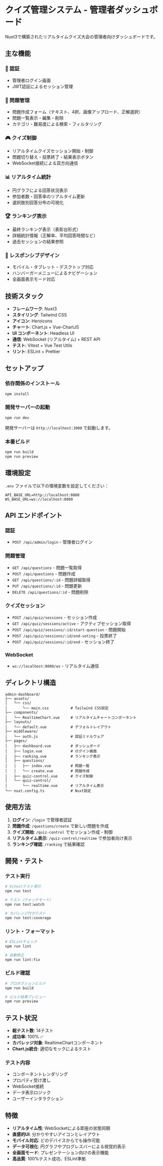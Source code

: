 # クイズ管理システム - 管理者ダッシュボード

Nuxt3で構築されたリアルタイムクイズ大会の管理者向けダッシュボードです。

## 主な機能

### 🔐 認証
- 管理者ログイン画面
- JWT認証によるセッション管理

### 📝 問題管理
- 問題作成フォーム（テキスト、4択、画像アップロード、正解選択）
- 問題一覧表示・編集・削除
- カテゴリ・難易度による検索・フィルタリング

### 🎮 クイズ制御
- リアルタイムクイズセッション開始・制御
- 問題切り替え・投票終了・結果表示ボタン
- WebSocket接続による双方向通信

### 📊 リアルタイム統計
- 円グラフによる回答状況表示
- 参加者数・回答率のリアルタイム更新
- 選択肢別回答分布の可視化

### 🏆 ランキング表示
- 最終ランキング表示（表彰台形式）
- 詳細統計情報（正解率、平均回答時間など）
- 過去セッションの結果参照

### 📱 レスポンシブデザイン
- モバイル・タブレット・デスクトップ対応
- ハンバーガーメニューによるナビゲーション
- 全画面表示モード対応

## 技術スタック

- **フレームワーク**: Nuxt3
- **スタイリング**: Tailwind CSS
- **アイコン**: Heroicons
- **チャート**: Chart.js + Vue-ChartJS
- **UI コンポーネント**: Headless UI
- **通信**: WebSocket (リアルタイム) + REST API
- **テスト**: Vitest + Vue Test Utils
- **リント**: ESLint + Prettier

## セットアップ

### 依存関係のインストール

```bash
npm install
```

### 開発サーバーの起動

```bash
npm run dev
```

開発サーバーは `http://localhost:3000` で起動します。

### 本番ビルド

```bash
npm run build
npm run preview
```

## 環境設定

`.env` ファイルで以下の環境変数を設定してください：

```env
API_BASE_URL=http://localhost:8080
WS_BASE_URL=ws://localhost:8080
```

## API エンドポイント

### 認証
- `POST /api/admin/login` - 管理者ログイン

### 問題管理
- `GET /api/questions` - 問題一覧取得
- `POST /api/questions` - 問題作成
- `GET /api/questions/:id` - 問題詳細取得
- `PUT /api/questions/:id` - 問題更新
- `DELETE /api/questions/:id` - 問題削除

### クイズセッション
- `POST /api/quiz/sessions` - セッション作成
- `GET /api/quiz/sessions/active` - アクティブセッション取得
- `POST /api/quiz/sessions/:id/start-question` - 問題開始
- `POST /api/quiz/sessions/:id/end-voting` - 投票終了
- `POST /api/quiz/sessions/:id/end` - セッション終了

### WebSocket
- `ws://localhost:8080/ws` - リアルタイム通信

## ディレクトリ構造

```
admin-dashboard/
├── assets/
│   └── css/
│       └── main.css          # Tailwind CSS設定
├── components/
│   └── RealtimeChart.vue     # リアルタイムチャートコンポーネント
├── layouts/
│   └── default.vue           # デフォルトレイアウト
├── middleware/
│   └── auth.js               # 認証ミドルウェア
├── pages/
│   ├── dashboard.vue         # ダッシュボード
│   ├── login.vue             # ログイン画面
│   ├── ranking.vue           # ランキング表示
│   ├── questions/
│   │   ├── index.vue         # 問題一覧
│   │   └── create.vue        # 問題作成
│   ├── quiz-control.vue      # クイズ制御
│   └── quiz-control/
│       └── realtime.vue      # リアルタイム表示
└── nuxt.config.ts            # Nuxt設定
```

## 使用方法

1. **ログイン**: `/login` で管理者認証
2. **問題作成**: `/questions/create` で新しい問題を作成
3. **クイズ開始**: `/quiz-control` でセッション作成・制御
4. **リアルタイム表示**: `/quiz-control/realtime` で参加者向け表示
5. **ランキング確認**: `/ranking` で結果確認

## 開発・テスト

### テスト実行

```bash
# Vitestテスト実行
npm run test

# テスト（ウォッチモード）
npm run test:watch

# カバレッジ付きテスト
npm run test:coverage
```

### リント・フォーマット

```bash
# ESLintチェック
npm run lint

# 自動修正
npm run lint:fix
```

### ビルド確認

```bash
# プロダクションビルド
npm run build

# ビルド結果プレビュー
npm run preview
```

## テスト状況

- **総テスト数**: 14テスト
- **成功率**: 100% ✅
- **カバレッジ対象**: RealtimeChartコンポーネント
- **Chart.js統合**: 適切なモックによるテスト

### テスト内容
- コンポーネントレンダリング
- プロパティ受け渡し
- WebSocket接続
- データ表示ロジック
- ユーザーインタラクション

## 特徴

- **リアルタイム性**: WebSocketによる即座の状態同期
- **直感的UI**: 分かりやすいアイコンとレイアウト
- **モバイル対応**: どのデバイスからでも操作可能
- **データ可視化**: 円グラフやプログレスバーによる視覚的表示
- **全画面モード**: プレゼンテーション向けの表示機能
- **高品質**: 100%テスト成功、ESLint準拠
